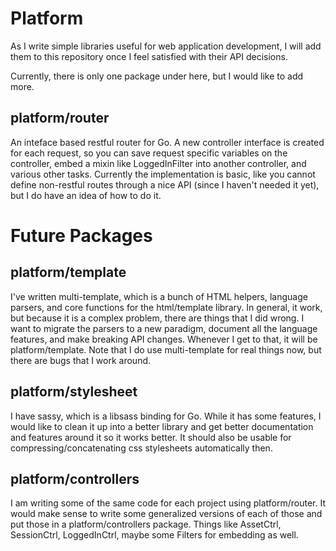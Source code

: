 Platform
========

As I write simple libraries useful for web application development, I will
add them to this repository once I feel satisfied with their API decisions.

Currently, there is only one package under here, but I would like to add more.

platform/router
---------------

An inteface based restful router for Go. A new controller interface is created
for each request, so you can save request specific variables on the controller,
embed a mixin like LoggedInFilter into another controller, and various other 
tasks. Currently the implementation is basic, like you cannot define non-restful
routes through a nice API (since I haven't needed it yet), but I do have an idea
of how to do it.

Future Packages
===============

platform/template
-----------------

I've written multi-template, which is a bunch of HTML helpers, language parsers, 
and core functions for the html/template library. In general, it work, but 
because it is a complex problem, there are things that I did wrong. I want to
migrate the parsers to a new paradigm, document all the language features, and
make breaking API changes. Whenever I get to that, it will be platform/template.
Note that I do use multi-template for real things now, but there are bugs that
I work around.

platform/stylesheet
-------------------

I have sassy, which is a libsass binding for Go. While it has some features, I
would like to clean it up into a better library and get better documentation 
and features around it so it works better. It should also be usable for 
compressing/concatenating css stylesheets automatically then.

platform/controllers
--------------------

I am writing some of the same code for each project using platform/router. It 
would make sense to write some generalized versions of each of those and put
those in a platform/controllers package. Things like AssetCtrl, SessionCtrl,
LoggedInCtrl, maybe some Filters for embedding as well.
